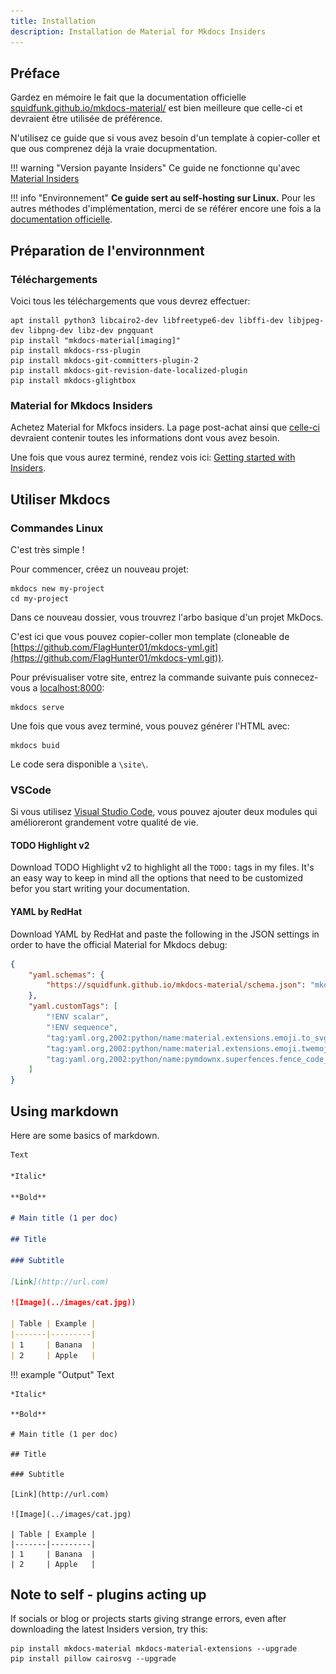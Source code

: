 ```yaml
---
title: Installation
description: Installation de Material for Mkdocs Insiders
---
```


## Préface

Gardez en mémoire le fait que la documentation officielle [squidfunk.github.io/mkdocs-material/](https://squidfunk.github.io/mkdocs-material/) est bien meilleure que celle-ci et devraient être utilisée de préférence.

N'utilisez ce guide que si vous avez besoin d'un template à copier-coller et que ous comprenez déjà la vraie docupmentation.

!!! warning "Version payante Insiders" 
    Ce guide ne fonctionne qu'avec [Material Insiders](https://squidfunk.github.io/mkdocs-material/insiders/)

!!! info "Environnement"
    **Ce guide sert au self-hosting sur Linux.** Pour les autres méthodes d'implémentation, merci de se référer encore une fois a la [documentation officielle](https://squidfunk.github.io/mkdocs-material/getting-started/). 

## Préparation de l'environnment

### Téléchargements

Voici tous les téléchargements que vous devrez effectuer:

```
apt install python3 libcairo2-dev libfreetype6-dev libffi-dev libjpeg-dev libpng-dev libz-dev pngquant
pip install "mkdocs-material[imaging]"
pip install mkdocs-rss-plugin
pip install mkdocs-git-committers-plugin-2
pip install mkdocs-git-revision-date-localized-plugin
pip install mkdocs-glightbox
```

### Material for Mkdocs Insiders

Achetez Material for Mkfocs insiders. 
La page post-achat ainsi que [celle-ci](https://squidfunk.github.io/mkdocs-material/insiders/access-management/) devraient contenir toutes les informations dont vous avez besoin.

Une fois que vous aurez terminé, rendez vois ici: [Getting started with Insiders](https://squidfunk.github.io/mkdocs-material/insiders/getting-started/). 

## Utiliser Mkdocs

### Commandes Linux

C'est très simple !

Pour commencer, créez un nouveau projet:

```
mkdocs new my-project
cd my-project
```

Dans ce nouveau dossier, vous trouvrez l'arbo basique d'un projet MkDocs. 

C'est ici que vous pouvez copier-coller mon template (cloneable de [https://github.com/FlagHunter01/mkdocs-yml.git](https://github.com/FlagHunter01/mkdocs-yml.git)).

Pour prévisualiser votre site, entrez la commande suivante puis connecez-vous a [localhost:8000](http://localhost:8000):

```
mkdocs serve
```

Une fois que vous avez terminé, vous pouvez générer l'HTML avec:

```
mkdocs buid
```

Le code sera disponible a `\site\`. 

### VSCode

Si vous utilisez [Visual Studio Code](https://code.visualstudio.com/), vous pouvez ajouter deux modules qui amélioreront grandement votre qualité de vie.

#### TODO Highlight v2

Download TODO Highlight v2 to highlight all the `TODO:` tags in my files. It's an easy way to keep in mind all the options that need to be customized befor you start writing your documentation.

#### YAML by RedHat

Download YAML by RedHat and paste the following in the JSON settings in order to have the official Material for Mkdocs debug:

```json
{
    "yaml.schemas": {
        "https://squidfunk.github.io/mkdocs-material/schema.json": "mkdocs.yml"
    },
    "yaml.customTags": [ 
        "!ENV scalar",
        "!ENV sequence",
        "tag:yaml.org,2002:python/name:material.extensions.emoji.to_svg",
        "tag:yaml.org,2002:python/name:material.extensions.emoji.twemoji",
        "tag:yaml.org,2002:python/name:pymdownx.superfences.fence_code_format"
    ]
}
```

## Using markdown

Here are some basics of markdown. 

```md
Text

*Italic*

**Bold**

# Main title (1 per doc)

## Title

### Subtitle

[Link](http://url.com)

![Image](../images/cat.jpg))

| Table | Example |
|-------|---------|
| 1     | Banana  |
| 2     | Apple   |
```

!!! example "Output"
    Text

    *Italic*

    **Bold**

    # Main title (1 per doc)

    ## Title

    ### Subtitle

    [Link](http://url.com)

    ![Image](../images/cat.jpg) 

    | Table | Example |
    |-------|---------|
    | 1     | Banana  |
    | 2     | Apple   |

## Note to self - plugins acting up

If socials or blog or projects starts giving strange errors, even after downloading the latest Insiders version, try this:

```
pip install mkdocs-material mkdocs-material-extensions --upgrade
pip install pillow cairosvg --upgrade
```
